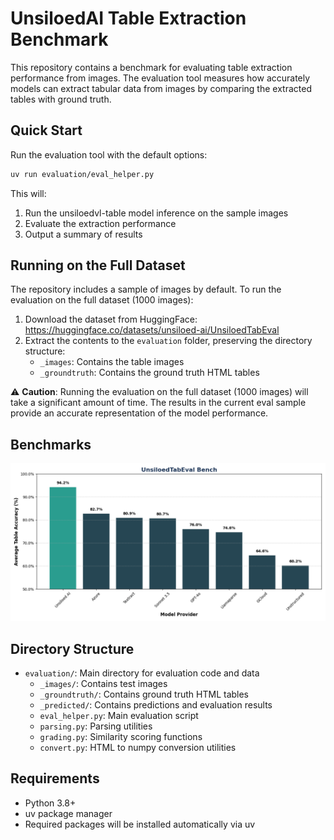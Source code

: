 # UnsiloedAI Table Extraction Benchmark

This repository contains a benchmark for evaluating table extraction performance from images. The evaluation tool measures how accurately models can extract tabular data from images by comparing the extracted tables with ground truth.

## Quick Start

Run the evaluation tool with the default options:

```bash
uv run evaluation/eval_helper.py
```

This will:
1. Run the unsiloedvl-table model inference on the sample images
2. Evaluate the extraction performance
3. Output a summary of results

## Running on the Full Dataset

The repository includes a sample of images by default. To run the evaluation on the full dataset (1000 images):

1. Download the dataset from HuggingFace: https://huggingface.co/datasets/unsiloed-ai/UnsiloedTabEval
2. Extract the contents to the `evaluation` folder, preserving the directory structure:
   - `_images`: Contains the table images
   - `_groundtruth`: Contains the ground truth HTML tables

⚠️ **Caution**: Running the evaluation on the full dataset (1000 images) will take a significant amount of time. 
The results in the current eval sample provide an accurate representation of the model performance.


## Benchmarks

![Benchmark Results](assets/benchmarks.png)



## Directory Structure

- `evaluation/`: Main directory for evaluation code and data
  - `_images/`: Contains test images
  - `_groundtruth/`: Contains ground truth HTML tables
  - `_predicted/`: Contains predictions and evaluation results
  - `eval_helper.py`: Main evaluation script
  - `parsing.py`: Parsing utilities
  - `grading.py`: Similarity scoring functions
  - `convert.py`: HTML to numpy conversion utilities

## Requirements

- Python 3.8+
- uv package manager
- Required packages will be installed automatically via uv

